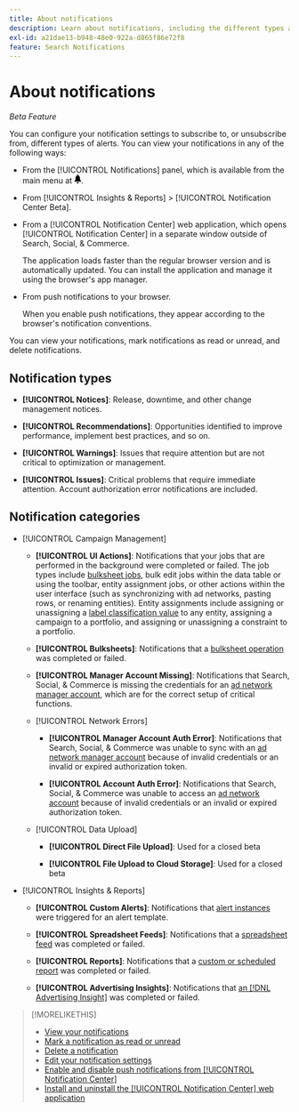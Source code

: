 ```yaml
---
title: About notifications
description: Learn about notifications, including the different types and categories.
exl-id: a21dae13-b948-48e0-922a-d865f86e72f8
feature: Search Notifications
---
```

# About notifications

*Beta Feature*

You can configure your notification settings to subscribe to, or unsubscribe from, different types of alerts. You can view your notifications in any of the following ways:

* From the [!UICONTROL Notifications] panel, which is available from the main menu at ![Notifications](/help/search-social-commerce/assets/notifications-panel.png "Notifications").

* From [!UICONTROL Insights & Reports] > [!UICONTROL Notification Center Beta].

* From a [!UICONTROL Notification Center] web application, which opens [!UICONTROL Notification Center] in a separate window outside of Search, Social, & Commerce.
  
  The application loads faster than the regular browser version and is automatically updated. You can install the application and manage it using the browser's app manager.

* From push notifications to your browser.
  
  When you enable push notifications, they appear according to the browser's notification conventions.

You can view your notifications, mark notifications as read or unread, and delete notifications.

## Notification types

* **[!UICONTROL Notices]**: Release, downtime, and other change management notices.

* **[!UICONTROL Recommendations]**: Opportunities identified to improve performance, implement best practices, and so on.

* **[!UICONTROL Warnings]**: Issues that require attention but are not critical to optimization or management.

* **[!UICONTROL Issues]**: Critical problems that require immediate attention. Account authorization error notifications are included.

## Notification categories

* [!UICONTROL Campaign Management]

  * **[!UICONTROL UI Actions]**: Notifications that your jobs that are performed in the background were completed or failed. The job types include [bulksheet jobs](/help/search-social-commerce/campaign-management/bulksheets/bulksheet-about.md), bulk edit jobs within the data table or using the toolbar, entity assignment jobs, or other actions within the user interface (such as synchronizing with ad networks, pasting rows, or renaming entities). Entity assignments include assigning or unassigning a [label classification value](/help/search-social-commerce/campaign-management/label-classifications/classification-about.md) to any entity, assigning a campaign to a portfolio, and assigning or unassigning a constraint to a portfolio.<!--Link "constraint" to constraint-about.md if that file is ever public -->
  
  * **[!UICONTROL Bulksheets]**: Notifications that a [bulksheet operation](/help/search-social-commerce/campaign-management/bulksheets/bulksheet-about.md) was completed or failed.

  * **[!UICONTROL Manager Account Missing]**: Notifications that Search, Social, & Commerce is missing the credentials for an [ad network manager account](/help/search-social-commerce/admin/manager-accounts.md), which are for the correct setup of critical functions.

  <!--
  * [!UICONTROL Setup Errors]
  
    * **[!UICONTROL Adobe Analytics Tracking Setup Error]**: : Notifications that the [!UICONTROL Landing Page Suffix] value is incorrect, missing, or contains an incorrect [AMO ID template](/help/integrations/analytics/ids.md#amo-id-formats); or it's overridden at a lower level by an incorrect value.
    
    * **[!UICONTROL Manager Account Missing]**: Notifications that Search, Social, & Commerce is missing the credentials for an [ad network manager account](/help/search-social-commerce/admin/manager-accounts.md), which are for the correct setup of critical functions.
  -->

  * [!UICONTROL Network Errors]
  
    * **[!UICONTROL Manager Account Auth Error]**: Notifications that Search, Social, & Commerce was unable to sync with an [ad network manager account](/help/search-social-commerce/admin/manager-accounts.md) because of invalid credentials or an invalid or expired authorization token.
    
    * **[!UICONTROL Account Auth Error]**: Notifications that Search, Social, & Commerce was unable to access an [ad network account](/help/search-social-commerce/campaign-management/accounts/ad-network-account-about.md) because of invalid credentials or an invalid or expired authorization token.

  * [!UICONTROL Data Upload]
  
    * **[!UICONTROL Direct File Upload]**: Used for a closed beta
    
    * **[!UICONTROL File Upload to Cloud Storage]**: Used for a closed beta

<!--
* [!UICONTROL Optimization]
-->

* [!UICONTROL Insights & Reports]

  * **[!UICONTROL Custom Alerts]**: Notifications that [alert instances](/help/search-social-commerce/alerts/alert-about.md) were triggered for an alert template.

  * **[!UICONTROL Spreadsheet Feeds]**: Notifications that a [spreadsheet feed](/help/search-social-commerce/reports/automation/spreadsheet-feeds/spreadsheet-feed-about.md) was completed or failed.
  
  * **[!UICONTROL Reports]**: Notifications that a [custom or scheduled report](/help/search-social-commerce/reports/report-about.md) was completed or failed.

  * **[!UICONTROL Advertising Insights]**: Notifications that [an [!DNL Advertising Insight]](/help/search-social-commerce/advertising-insights/insight-about.md) was completed or failed.

<!--
* [!UICONTROL System]
-->

>[!MORELIKETHIS]
>
>* [View your notifications](notification-view.md)
>* [Mark a notification as read or unread](notification-mark-read-unread.md)
>* [Delete a notification](notification-delete.md)
>* [Edit your notification settings](notification-edit.md)
>* [Enable and disable push notifications from [!UICONTROL Notification Center]](notifications-push-enable-disable.md)
>* [Install and uninstall the [!UICONTROL Notification Center] web application](notification-app-install-uninstall.md)
